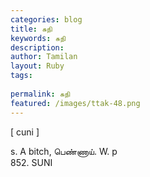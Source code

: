 ```yaml
---
categories: blog
title: சுநி
keywords: சுநி
description: 
author: Tamilan
layout: Ruby
tags: 
 
permalink: சுநி
featured: /images/ttak-48.png
---
```

  
[ cuni ]  
  
s. A bitch, பெண்ணாய். W. p  
852. SUNI